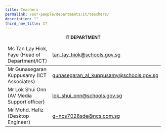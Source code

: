 ```yaml
---
title: Teachers
permalink: /our-people/departments/it/teachers/
description: ""
third_nav_title: IT
---
```

**<center>IT DEPARTMENT</center>**


<table>
<thead>
  <tr>
    <td>Ms Tan Lay Hiok, Faye (Head of Department/ICT)</td>
    <td><a href="mailto:tan_lay_hiok@schools.gov.sg">tan_lay_hiok@schools.gov.sg</a></td>
  </tr>
</thead>
<tbody>
  <tr>
    <td>Mr Gunasegaran Kuppusamy (ICT Associates)</td>
    <td><a href="mailto:gunasegaran_al_kuppusamy@schools.gov.sg">gunasegaran_al_kuppusamy@schools.gov.sg</a></td>
  </tr>
  <tr>
    <td>Mr Lok Shui Onn (AV Media Support officer)</td>
    <td><a href="mailto:lok_shui_onn@schools.gov.sg">lok_shui_onn@schools.gov.sg</a></td>
  </tr>
  <tr>
    <td>Mr Mohd. Hafiz (Desktop Engineer)</td>
    <td><a href="mailto:g-ncs7028sde@ncs.com.sg">g-ncs7028sde@ncs.com.sg</a></td>
  </tr>
</tbody>
</table>